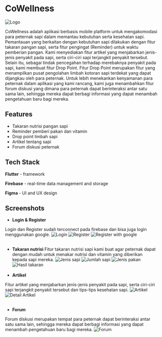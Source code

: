 
# CoWellness



![Logo](screenshots/icon_app.png)


CoWellness adalah aplikasi berbasis mobile platform untuk mengakomodasi para peternak sapi dalam memantau kebutuhan serta kesehatan sapi. Pemantauan yang berkaitan dengan kebutuhan sapi dilakukan dengan fitur takaran pangan sapi, serta fitur pengingat (Reminder) untuk waktu pemberian pangan. Kami menyediakan fitur artikel yang menjabarkan jenis-jenis penyakit pada sapi, serta ciri-ciri sapi terjangkit penyakit tersebut. Selain itu, sebagai tindak pencegahan terhadap merebaknya penyakit pada sapi, kami membuat fitur Drop Point. Fitur Drop Point merupakan fitur yang menampilkan pusat pengolahan limbah kotoran sapi terdekat yang dapat dijangkau oleh para peternak. Untuk lebih menekankan kenyamanan para peternak dalam aplikasi yang kami rancang, kami juga menambahkan fitur forum diskusi yang dimana para peternak dapat berinteraksi antar satu sama lain, sehingga mereka dapat berbagi informasi yang dapat menambah pengetahuan baru bagi mereka.
## Features

- Takaran nutrisi pangan sapi
- Reminder pemberi pakan dan vitamin
- Drop point limbah sapi
- Artikel tentang sapi
- Forum diskusi peternak



## Tech Stack

**Flutter** - framework

**Firebase** - real-time data management and storage

**Figma** - UI and UX design



## Screenshots

* **Login & Register**

Login dan Register sudah terconnect pada firebase dan bisa juga login menggunakan google.
![Login](screenshots/login.png)
![Register](screenshots/register.png)
![Register with google](screenshots/regis_wtih_google.png)
<br><br>
* **Takaran nutrisi**
Fitur takaran nutrisi sapi kami buat agar peternak dapat dengan mudah untuk menakar nutrisi dan vitamin yang diberikan kepada sapi mereka.
![Jenis sapi](screenshots/jenis_sapi.png)
![Jumlah sapi](screenshots/jumlah_sapi.png)
![Jenis pakan](screenshots/jenis_pakan.png)
![Hasil takaran](screenshots/hasil_takaran.png)
<br><br>
* **Artikel**

Fitur artikel yang menjabarkan jenis-jenis penyakit pada sapi, serta ciri-ciri sapi terjangkit penyakit tersebut dan tips-tips kesehatan sapi.
![Artikel](screenshots/artikel.png)
![Detail Artikel](screenshots/detail_artikel.png)
<br><br>
* **Forum**

Forum diskusi merupakan tempat para peternak dapat berinteraksi antar satu sama lain, sehingga mereka dapat berbagi informasi yang dapat menambah pengetahuan baru bagi mereka.
![Forum](screenshots/forum.png)


